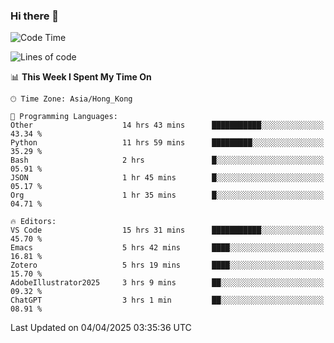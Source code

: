 ### Hi there 👋

<!--
**nicehiro/nicehiro** is a ✨ _special_ ✨ repository because its `README.md` (this file) appears on your GitHub profile.

Here are some ideas to get you started:

- 🔭 I’m currently working on ...
- 🌱 I’m currently learning ...
- 👯 I’m looking to collaborate on ...
- 🤔 I’m looking for help with ...
- 💬 Ask me about ...
- 📫 How to reach me: ...
- 😄 Pronouns: ...
- ⚡ Fun fact: ...
-->

<!--START_SECTION:waka-->
![Code Time](http://img.shields.io/badge/Code%20Time-449%20hrs%2015%20mins-blue)

![Lines of code](https://img.shields.io/badge/From%20Hello%20World%20I%27ve%20Written-1.6%20million%20lines%20of%20code-blue)

📊 **This Week I Spent My Time On** 

```text
🕑︎ Time Zone: Asia/Hong_Kong

💬 Programming Languages: 
Other                    14 hrs 43 mins      ███████████░░░░░░░░░░░░░░   43.34 % 
Python                   11 hrs 59 mins      █████████░░░░░░░░░░░░░░░░   35.29 % 
Bash                     2 hrs               █░░░░░░░░░░░░░░░░░░░░░░░░   05.91 % 
JSON                     1 hr 45 mins        █░░░░░░░░░░░░░░░░░░░░░░░░   05.17 % 
Org                      1 hr 35 mins        █░░░░░░░░░░░░░░░░░░░░░░░░   04.71 % 

🔥 Editors: 
VS Code                  15 hrs 31 mins      ███████████░░░░░░░░░░░░░░   45.70 % 
Emacs                    5 hrs 42 mins       ████░░░░░░░░░░░░░░░░░░░░░   16.81 % 
Zotero                   5 hrs 19 mins       ████░░░░░░░░░░░░░░░░░░░░░   15.70 % 
AdobeIllustrator2025     3 hrs 9 mins        ██░░░░░░░░░░░░░░░░░░░░░░░   09.32 % 
ChatGPT                  3 hrs 1 min         ██░░░░░░░░░░░░░░░░░░░░░░░   08.91 % 
```


 Last Updated on 04/04/2025 03:35:36 UTC
<!--END_SECTION:waka-->
